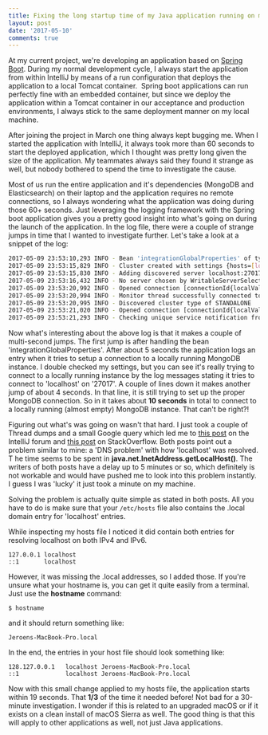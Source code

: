 ```yaml
---
title: Fixing the long startup time of my Java application running on macOS Sierra
layout: post
date: '2017-05-10'
comments: true
---
```


At my current project, we're developing an application based on [Spring Boot](https://projects.spring.io/spring-boot/). During my normal development cycle, I always start the application from within IntelliJ by means of a run configuration that deploys the application to a local Tomcat container.  Spring boot applications can run perfectly fine with an embedded container, but since we deploy the application within a Tomcat container in our acceptance and production environments, I always stick to the same deployment manner on my local machine.

After joining the project in March one thing always kept bugging me. When I started the application with IntelliJ, it always took more than 60 seconds to start the deployed application, which I thought was pretty long given the size of the application. My teammates always said they found it strange as well, but nobody bothered to spend the time to investigate the cause.

Most of us run the entire application and it's dependencies (MongoDB and Elasticsearch) on their laptop and the application requires no remote connections, so I always wondering what the application was doing during those 60+ seconds. Just leveraging the logging framework with the Spring boot application gives you a pretty good insight into what's going on during the launch of the application. In the log file, there were a couple of strange jumps in time that I wanted to investigate further. Let's take a look at a snippet of the log:

``` bash
2017-05-09 23:53:10,293 INFO - Bean 'integrationGlobalProperties' of type [class java.util.Properties] is not eligible for getting processed by all BeanPostProcessors (for example: not eligible for auto-proxying)
2017-05-09 23:53:15,829 INFO - Cluster created with settings {hosts=[localhost:27017], mode=MULTIPLE, requiredClusterType=UNKNOWN, serverSelectionTimeout='30000 ms', maxWaitQueueSize=500}
2017-05-09 23:53:15,830 INFO - Adding discovered server localhost:27017 to client view of cluster
2017-05-09 23:53:16,432 INFO - No server chosen by WritableServerSelector from cluster description ClusterDescription{type=UNKNOWN, connectionMode=MULTIPLE, serverDescriptions=[ServerDescription{address=localhost:27017, type=UNKNOWN, state=CONNECTING}]}. Waiting for 30000 ms before timing out
2017-05-09 23:53:20,992 INFO - Opened connection [connectionId{localValue:1, serverValue:45}] to localhost:27017
2017-05-09 23:53:20,994 INFO - Monitor thread successfully connected to server with description ServerDescription{address=localhost:27017, type=STANDALONE, state=CONNECTED, ok=true, version=ServerVersion{versionList=[3, 4, 2]}, minWireVersion=0, maxWireVersion=5, maxDocumentSize=16777216, roundTripTimeNanos=457426}
2017-05-09 23:53:20,995 INFO - Discovered cluster type of STANDALONE
2017-05-09 23:53:21,020 INFO - Opened connection [connectionId{localValue:2, serverValue:46}] to localhost:27017
2017-05-09 23:53:21,293 INFO - Checking unique service notification from repository: [text=]
```

Now what's interesting about the above log is that it makes a couple of multi-second jumps. The first jump is after handling the bean 'integrationGlobalProperties'. After about 5 seconds the application logs an entry when it tries to setup a connection to a locally running MongoDB instance. I double checked my settings, but you can see it's really trying to connect to a locally running instance by the log messages stating it tries to connect to 'localhost' on '27017'.
A couple of lines down it makes another jump of about 4 seconds. In that line, it is still trying to set up the proper MongoDB connection. So in it takes about **10 seconds** in total to connect to a locally running (almost empty) MongoDB instance. That can't be right?!

Figuring out what's was going on wasn't that hard. I just took a couple of Thread dumps and a small Google query which led me to [this post](https://youtrack.jetbrains.com/issue/IDEA-161967) on the IntelliJ forum and [this post](http://stackoverflow.com/questions/39636792/jvm-takes-a-long-time-to-resolve-ip-address-for-localhost/39698914#39698914) on StackOverflow. Both posts point out a problem similar to mine: a 'DNS problem' with how 'localhost' was resolved. T he time seems to be spent in **java.net.InetAddress.getLocalHost()**. The writers of both posts have a delay up to 5 minutes or so, which definitely is not workable and would have pushed me to look into this problem instantly. I guess I was 'lucky' it just took a minute on my machine.

Solving the problem is actually quite simple as stated in both posts. All you have to do is make sure that your `/etc/hosts` file also contains the .local domain entry for 'localhost' entries.

While inspecting my hosts file I noticed it did contain both entries for resolving localhost on both IPv4 and IPv6.

```
127.0.0.1 localhost
::1       localhost
```

However, it was missing the .local addresses, so I added those. If you're unsure what your hostname is, you can get it quite easily from a terminal. Just use the **hostname** command:

```$ hostname```

and it should return something like:

```
Jeroens-MacBook-Pro.local
```

In the end, the entries in your host file should look something like:

```
128.127.0.0.1   localhost Jeroens-MacBook-Pro.local
::1             localhost Jeroens-MacBook-Pro.local
```

Now with this small change applied to my hosts file, the application starts within 19 seconds. That **1/3** of the time it needed before! Not bad for a 30-minute investigation. I wonder if this is related to an upgraded macOS or if it exists on a clean install of macOS Sierra as well. The good thing is that this will apply to other applications as well, not just Java applications.
